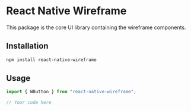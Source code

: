 # React Native Wireframe

This package is the core UI library containing the wireframe components.

## Installation

```bash
npm install react-native-wireframe
```

## Usage

```javascript
import { WButton } from "react-native-wireframe";

// Your code here
```
